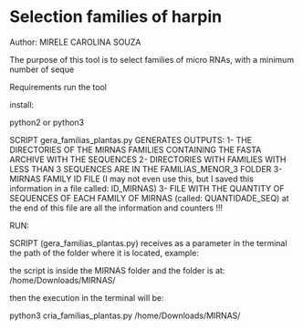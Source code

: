 # Selection families of harpin 

Author: MIRELE CAROLINA SOUZA

The purpose of this tool is to select families of micro RNAs, with a minimum number of seque

Requirements run the tool

install:

python2 or python3

SCRIPT gera_familias_plantas.py GENERATES OUTPUTS:
1- THE DIRECTORIES OF THE MIRNAS FAMILIES CONTAINING THE FASTA ARCHIVE WITH THE SEQUENCES
2- DIRECTORIES WITH FAMILIES WITH LESS THAN 3 SEQUENCES ARE IN THE FAMILIAS_MENOR_3 FOLDER
3- MIRNAS FAMILY ID FILE (I may not even use this, but I saved this information in a file called: ID_MIRNAS)
3- FILE WITH THE QUANTITY OF SEQUENCES OF EACH FAMILY OF MIRNAS (called: QUANTIDADE_SEQ) at the end of this file are all the information and counters !!!

RUN:

SCRIPT (gera_familias_plantas.py) receives as a parameter in the terminal the path of the folder where it is located, example:

the script is inside the MIRNAS folder and the folder is at: /home/Downloads/MIRNAS/

then the execution in the terminal will be:

python3 cria_familias_plantas.py /home/Downloads/MIRNAS/
